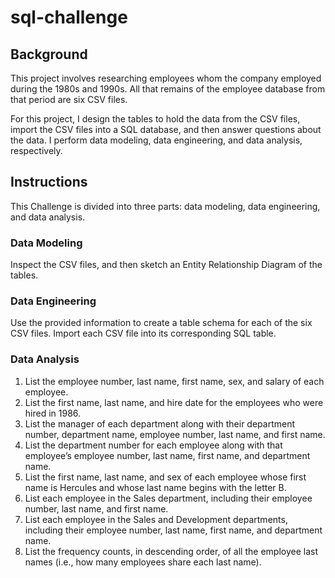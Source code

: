 # sql-challenge

## Background

This project involves researching employees whom the company employed during the 1980s and 1990s. All that remains of the employee database from that period are six CSV files.

For this project, I design the tables to hold the data from the CSV files, import the CSV files into a SQL database, and then answer questions about the data. I perform data modeling, data engineering, and data analysis, respectively.

## Instructions

This Challenge is divided into three parts: data modeling, data engineering, and data analysis.

### Data Modeling

Inspect the CSV files, and then sketch an Entity Relationship Diagram of the tables.

### Data Engineering

Use the provided information to create a table schema for each of the six CSV files. Import each CSV file into its corresponding SQL table.

### Data Analysis

1. List the employee number, last name, first name, sex, and salary of each employee.
2. List the first name, last name, and hire date for the employees who were hired in 1986.
3. List the manager of each department along with their department number, department name, employee number, last name, and first name.
4. List the department number for each employee along with that employee’s employee number, last name, first name, and department name.
5. List the first name, last name, and sex of each employee whose first name is Hercules and whose last name begins with the letter B.
6. List each employee in the Sales department, including their employee number, last name, and first name.
7. List each employee in the Sales and Development departments, including their employee number, last name, first name, and department name.
8. List the frequency counts, in descending order, of all the employee last names (i.e., how many employees share each last name).

